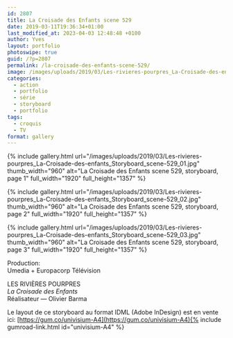 ```yaml
---
id: 2807
title: La Croisade des Enfants scene 529
date: 2019-03-11T19:36:34+01:00
last_modified_at: 2023-04-03 12:48:48 +0100
author: Yves
layout: portfolio
photoswipe: true
guid: /?p=2807
permalink: /la-croisade-des-enfants-scene-529/
image: /images/uploads/2019/03/Les-rivieres-pourpres_La-Croisade-des-enfants_Storyboard_scene-529_03.jpg
categories:
  - action
  - portfolio
  - série
  - storyboard
  - portfolio
tags:
  - croquis
  - TV
format: gallery
---
```


<div class="photoswipe-gallery">
{% include gallery.html
 url="/images/uploads/2019/03/Les-rivieres-pourpres_La-Croisade-des-enfants_Storyboard_scene-529_01.jpg"
 thumb_width="960" alt="La Croisade des Enfants scene 529, storyboard, page 1"
 full_width="1920" full_height="1357"
%}

{% include gallery.html
 url="/images/uploads/2019/03/Les-rivieres-pourpres_La-Croisade-des-enfants_Storyboard_scene-529_02.jpg"
 thumb_width="960" alt="La Croisade des Enfants scene 529, storyboard, page 2"
 full_width="1920" full_height="1357"
%}

{% include gallery.html
 url="/images/uploads/2019/03/Les-rivieres-pourpres_La-Croisade-des-enfants_Storyboard_scene-529_03.jpg"
 thumb_width="960" alt="La Croisade des Enfants scene 529, storyboard, page 3"
 full_width="1920" full_height="1357"
%}

</div>

Production:  
Umedia + Europacorp Télévision

LES RIVIÈRES POURPRES  
*La Croisade des Enfants*  
Réalisateur — Olivier Barma

Le layout de ce storyboard au format IDML (Adobe InDesign) est en vente ici: [https://gum.co/univisium-A4](https://gum.co/univisium-A4){% include gumroad-link.html id="univisium-A4" %}